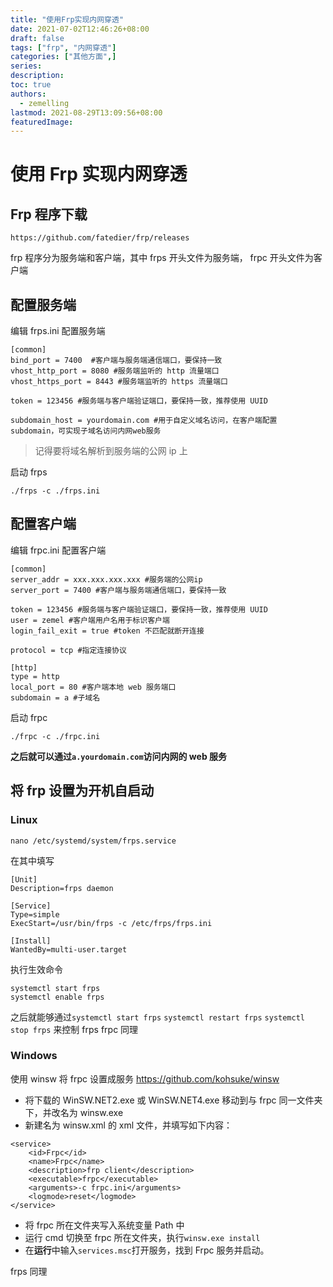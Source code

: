 ```yaml
---
title: "使用Frp实现内网穿透"
date: 2021-07-02T12:46:26+08:00
draft: false
tags: ["frp", "内网穿透"]
categories: ["其他方面",]
series:
description:
toc: true
authors:
  - zemelling
lastmod: 2021-08-29T13:09:56+08:00
featuredImage:
---
```


# 使用 Frp 实现内网穿透

## Frp 程序下载

    https://github.com/fatedier/frp/releases

frp 程序分为服务端和客户端，其中 frps 开头文件为服务端， frpc 开头文件为客户端

## 配置服务端

编辑 frps.ini 配置服务端
```
[common]
bind_port = 7400  #客户端与服务端通信端口，要保持一致
vhost_http_port = 8080 #服务端监听的 http 流量端口
vhost_https_port = 8443 #服务端监听的 https 流量端口

token = 123456 #服务端与客户端验证端口，要保持一致，推荐使用 UUID

subdomain_host = yourdomain.com #用于自定义域名访问，在客户端配置 subdomain，可实现子域名访问内网web服务
```

> 记得要将域名解析到服务端的公网 ip 上

启动 frps

    ./frps -c ./frps.ini

## 配置客户端

编辑 frpc.ini 配置客户端

```
[common]
server_addr = xxx.xxx.xxx.xxx #服务端的公网ip
server_port = 7400 #客户端与服务端通信端口，要保持一致

token = 123456 #服务端与客户端验证端口，要保持一致，推荐使用 UUID
user = zemel #客户端用户名用于标识客户端
login_fail_exit = true #token 不匹配就断开连接

protocol = tcp #指定连接协议

[http]
type = http 
local_port = 80 #客户端本地 web 服务端口
subdomain = a #子域名
```

启动 frpc

    ./frpc -c ./frpc.ini

**之后就可以通过`a.yourdomain.com`访问内网的 web 服务**

## 将 frp 设置为开机自启动

### Linux

```
nano /etc/systemd/system/frps.service
```

在其中填写
```
[Unit]
Description=frps daemon

[Service]
Type=simple
ExecStart=/usr/bin/frps -c /etc/frps/frps.ini

[Install]
WantedBy=multi-user.target
```

执行生效命令

```
systemctl start frps
systemctl enable frps
```

之后就能够通过`systemctl start frps` `systemctl restart frps` `systemctl stop frps` 来控制 frps
frpc 同理

### Windows

使用 winsw 将 frpc 设置成服务
    https://github.com/kohsuke/winsw

* 将下载的 WinSW.NET2.exe 或 WinSW.NET4.exe 移动到与 frpc 同一文件夹下，并改名为 winsw.exe
* 新建名为 winsw.xml 的 xml 文件，并填写如下内容：
```
<service>
    <id>Frpc</id>
    <name>Frpc</name>
    <description>frp client</description>
    <executable>frpc</executable>
    <arguments>-c frpc.ini</arguments>
    <logmode>reset</logmode>
</service>
```
* 将 frpc 所在文件夹写入系统变量 Path 中
* 运行 cmd 切换至 frpc 所在文件夹，执行`winsw.exe install`
* 在**运行**中输入`services.msc`打开服务，找到 Frpc 服务并启动。

frps 同理

